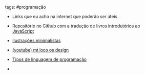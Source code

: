 tags: #programação 

- Links que eu acho na internet que poderão ser úteis.

- [Repositório no Github com a tradução de livros introdutórios ao JavaScript](https://github.com/cezaraugusto/You-Dont-Know-JS)
- [Ilustrações minimalistas](https://undraw.co/illustrations)
- [(youtube) mt loco os design](https://www.youtube.com/@juxtopposed)
- [Tipos de linguagem de programação](https://educoutinho.com.br/programacao/tipos-de-linguagem-de-programacao/)
- 